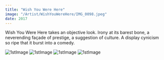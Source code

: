 ```yaml
---
title: "Wish You Were Here"
image: "/Artist/WishYouWereHere/IMG_0098.jpeg"
date: 2017
---
```


Wish You Were Here takes an objective look. Irony at its barest bone, a neverending façade of prestige, a suggestion of culture. A display cynicism so ripe that it burst into a comedy.

![1stImage](/Artist/WishYouWereHere/IMG_0083.jpeg)
![1stImage](/Artist/WishYouWereHere/IMG_0093.jpeg)
![1stImage](/Artist/WishYouWereHere/IMG_0107.jpeg)
![1stImage](/Artist/WishYouWereHere/IMG_0158.jpeg)
